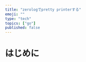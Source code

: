 ```yaml
---
title: "zerologでpretty printerする"
emoji: ""
type: "tech"
topics: ["go"]
published: false
---
```


# はじめに



